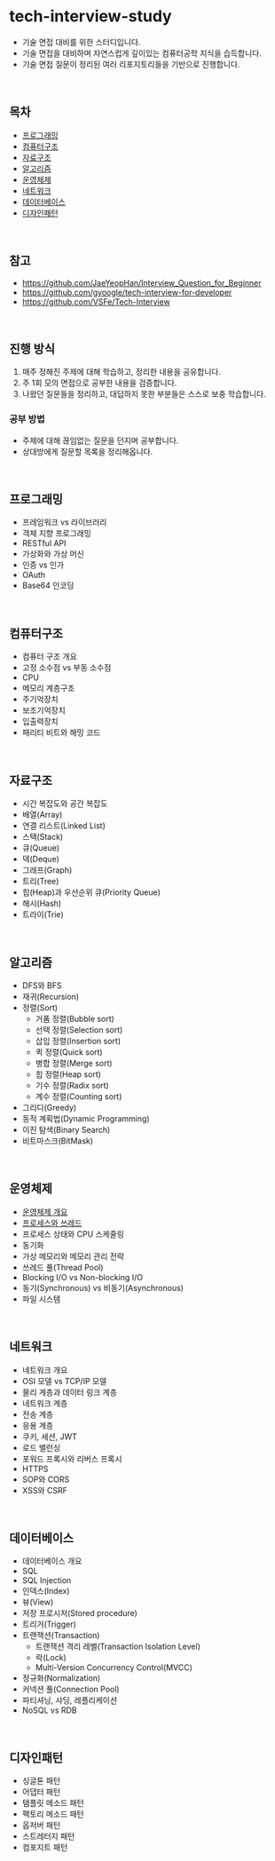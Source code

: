 # tech-interview-study
- 기술 면접 대비를 위한 스터디입니다.
- 기술 면접을 대비하며 자연스럽게 깊이있는 컴퓨터공학 지식을 습득합니다.
- 기술 면접 질문이 정리된 여러 리포지토리들을 기반으로 진행합니다.

<br>

## 목차
- [프로그래밍](#프로그래밍)
- [컴퓨터구조](#컴퓨터구조)
- [자료구조](#자료구조)
- [알고리즘](#알고리즘)
- [운영체제](#운영체제)
- [네트워크](#네트워크)
- [데이터베이스](#데이터베이스)
- [디자인패턴](#디자인패턴)

<br>

## 참고
- https://github.com/JaeYeopHan/Interview_Question_for_Beginner
- https://github.com/gyoogle/tech-interview-for-developer
- https://github.com/VSFe/Tech-Interview

<br>

## 진행 방식
1. 매주 정해진 주제에 대해 학습하고, 정리한 내용을 공유합니다.
2. 주 1회 모의 면접으로 공부한 내용을 검증합니다.
3. 나왔던 질문들을 정리하고, 대답하지 못한 부분들은 스스로 보충 학습합니다.

### 공부 방법
- 주제에 대해 끊임없는 질문을 던지며 공부합니다.
- 상대방에게 질문할 목록을 정리해옵니다.

<br>

## 프로그래밍

- 프레임워크 vs 라이브러리
- 객체 지향 프로그래밍
- RESTful API
- 가상화와 가상 머신
- 인증 vs 인가
- OAuth
- Base64 인코딩

<br>

## 컴퓨터구조
- 컴퓨터 구조 개요
- 고정 소수점 vs 부동 소수점
- CPU
- 메모리 계층구조
- 주기억장치
- 보조기억장치
- 입출력장치
- 패리티 비트와 해밍 코드

<br>

## 자료구조
- 시간 복잡도와 공간 복잡도
- 배열(Array)
- 연결 리스트(Linked List)
- 스택(Stack)
- 큐(Queue)
- 덱(Deque)
- 그래프(Graph)
- 트리(Tree)
- 힙(Heap)과 우선순위 큐(Priority Queue)
- 해시(Hash)
- 트라이(Trie)
 
<br>

## 알고리즘
- DFS와 BFS
- 재귀(Recursion)
- 정렬(Sort)
  - 거품 정렬(Bubble sort)
  - 선택 정렬(Selection sort)
  - 삽입 정렬(Insertion sort)
  - 퀵 정렬(Quick sort)
  - 병합 정렬(Merge sort)
  - 힙 정렬(Heap sort)
  - 기수 정렬(Radix sort)
  - 계수 정렬(Counting sort)
- 그리디(Greedy)
- 동적 계획법(Dynamic Programming)
- 이진 탐색(Binary Search)
- 비트마스크(BitMask)

<br>

## 운영체제
- [운영체제 개요](os/01-os.md)
- [프로세스와 쓰레드](os/02-process-thread.md)
- 프로세스 상태와 CPU 스케줄링
- 동기화
- 가상 메모리와 메모리 관리 전략
- 쓰레드 풀(Thread Pool)
- Blocking I/O vs Non-blocking I/O
- 동기(Synchronous) vs 비동기(Asynchronous)
- 파일 시스템

<br>

## 네트워크
- 네트워크 개요
- OSI 모델 vs TCP/IP 모델
- 물리 계층과 데이터 링크 계층
- 네트워크 계층
- 전송 계층
- 응용 계층
- 쿠키, 세션, JWT
- 로드 밸런싱
- 포워드 프록시와 리버스 프록시
- HTTPS
- SOP와 CORS
- XSS와 CSRF

<br>

## 데이터베이스
- 데이터베이스 개요
- SQL
- SQL Injection
- 인덱스(Index)
- 뷰(View)
- 저장 프로시저(Stored procedure)
- 트리거(Trigger)
- 트랜잭션(Transaction)
  - 트랜잭션 격리 레벨(Transaction Isolation Level)
  - 락(Lock)
  - Multi-Version Concurrency Control(MVCC)
- 정규화(Normalization)
- 커넥션 풀(Connection Pool)
- 파티셔닝, 샤딩, 레플리케이션
- NoSQL vs RDB

<br>

## 디자인패턴
- 싱글톤 패턴
- 어댑터 패턴
- 탬플릿 메소드 패턴
- 팩토리 메소드 패턴
- 옵저버 패턴
- 스트레터지 패턴
- 컴포지트 패턴
